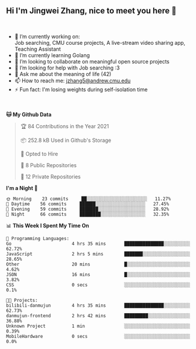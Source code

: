 Hi I'm Jingwei Zhang, nice to meet you here 👋
---
<br>


- 🔭 I’m currently working on: <br>
    Job searching, CMU course projects, A live-stream video sharing app, Teaching Assistant
- 🌱 I’m currently learning Golang
- 👯 I’m looking to collaborate on meaningful open source projects
- 🤔 I’m looking for help with Job searching :3
- 💬 Ask me about the meaning of life (42)
- 📫 How to reach me: jzhang5@andrew.cmu.edu
- ⚡ Fun fact: I'm losing weights during self-isolation time
<br>


<!--START_SECTION:waka-->
**🐱 My Github Data** 

> 🏆 84 Contributions in the Year 2021
 > 
> 📦 252.8 kB Used in Github's Storage 
 > 
> 💼 Opted to Hire
 > 
> 📜 8 Public Repositories 
 > 
> 🔑 12 Private Repositories  
 > 
**I'm a Night 🦉** 

```text
🌞 Morning    23 commits     ██░░░░░░░░░░░░░░░░░░░░░░░   11.27% 
🌆 Daytime    56 commits     ██████░░░░░░░░░░░░░░░░░░░   27.45% 
🌃 Evening    59 commits     ███████░░░░░░░░░░░░░░░░░░   28.92% 
🌙 Night      66 commits     ████████░░░░░░░░░░░░░░░░░   32.35%

```


📊 **This Week I Spent My Time On** 

```text
💬 Programming Languages: 
Go                       4 hrs 35 mins       ███████████████░░░░░░░░░░   62.72% 
JavaScript               2 hrs 5 mins        ███████░░░░░░░░░░░░░░░░░░   28.65% 
Other                    20 mins             █░░░░░░░░░░░░░░░░░░░░░░░░   4.62% 
JSON                     16 mins             █░░░░░░░░░░░░░░░░░░░░░░░░   3.82% 
CSS                      0 secs              ░░░░░░░░░░░░░░░░░░░░░░░░░   0.1%

🐱‍💻 Projects: 
bilibili-danmujun        4 hrs 35 mins       ███████████████░░░░░░░░░░   62.73% 
danmujun-frontend        2 hrs 42 mins       █████████░░░░░░░░░░░░░░░░   36.88% 
Unknown Project          1 min               ░░░░░░░░░░░░░░░░░░░░░░░░░   0.39% 
MobileHardware           0 secs              ░░░░░░░░░░░░░░░░░░░░░░░░░   0.0%

```


<!--END_SECTION:waka-->

